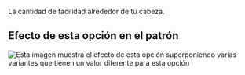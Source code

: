 La cantidad de facilidad alrededor de tu cabeza.

## Efecto de esta opción en el patrón

![Esta imagen muestra el efecto de esta opción superponiendo varias variantes que tienen un valor diferente para esta opción](florent\_headease\_sample.svg "Efecto de esta opción en el patrón")
